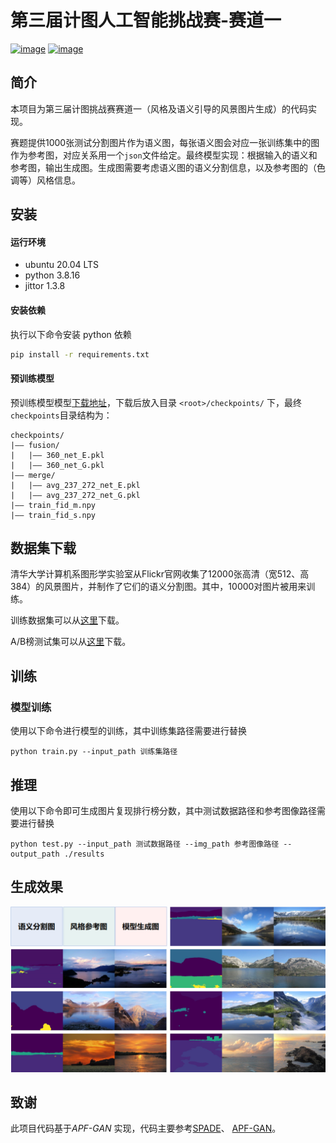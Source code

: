 # 第三届计图人工智能挑战赛-赛道一

[![image](https://img.shields.io/badge/Team-Secret;Weapon-blue.svg?logo=Github&logoColor=white)]() [![image](https://img.shields.io/badge/rank-4/109-green.svg)](https://www.educoder.net/competitions/Jittor-4)



## 简介

本项目为第三届计图挑战赛赛道一（风格及语义引导的风景图片生成）的代码实现。

赛题提供1000张测试分割图片作为语义图，每张语义图会对应一张训练集中的图作为参考图，对应关系用一个`json`文件给定。最终模型实现：根据输入的语义和参考图，输出生成图。生成图需要考虑语义图的语义分割信息，以及参考图的（色调等）风格信息。



## 安装 

#### 运行环境

- ubuntu 20.04 LTS
- python 3.8.16
- jittor 1.3.8

#### 安装依赖

执行以下命令安装 python 依赖

```bash
pip install -r requirements.txt
```

#### 预训练模型

预训练模型模型[下载地址](https://pan.baidu.com/s/1fkJeuWiQRpiRm36tkcC1gg?pwd=8n9c)，下载后放入目录 `<root>/checkpoints/` 下，最终`checkpoints`目录结构为：

```
checkpoints/
|–– fusion/
|   |–– 360_net_E.pkl
|   |–– 360_net_G.pkl
|–– merge/
|   |–– avg_237_272_net_E.pkl
|   |–– avg_237_272_net_G.pkl
|–– train_fid_m.npy
|–– train_fid_s.npy
```



## 数据集下载

清华大学计算机系图形学实验室从Flickr官网收集了12000张高清（宽512、高384）的风景图片，并制作了它们的语义分割图。其中，10000对图片被用来训练。

训练数据集可以从[这里](https://pan.baidu.com/s/1lzoYlda6rj53Fw3BSgn6Ug?pwd=vhy6)下载。

A/B榜测试集可以从[这里](https://pan.baidu.com/s/1ak5nGQwBFV3WgkWHB-1UIg?pwd=mhwa)下载。



## 训练

### 模型训练

使用以下命令进行模型的训练，其中训练集路径需要进行替换

```shell
python train.py --input_path 训练集路径
```



## 推理

使用以下命令即可生成图片复现排行榜分数，其中测试数据路径和参考图像路径需要进行替换

```shell
python test.py --input_path 测试数据路径 --img_path 参考图像路径 --output_path ./results
```



## 生成效果

![result](img/result.png)



## 致谢

此项目代码基于*APF-GAN* 实现，代码主要参考[SPADE](https://github.com/NVlabs/SPADE)、 [APF-GAN](https://github.com/zcablii/APF-GAN-jittor)。

